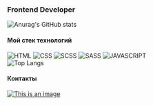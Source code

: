 ### Frontend Developer
![Anurag's GitHub stats](https://github-readme-stats.vercel.app/api?username=Eredin322&theme=prussian&show_icons=true) <br>

#### Мой стек технологий<br>
![HTML](https://camo.githubusercontent.com/fc69f921ea80d2bbf77cddd242af81a3d4803165e4fddb187ad1cb635d20dc5a/68747470733a2f2f696d672e736869656c64732e696f2f62616467652f2d48544d4c2d3333333f7374796c653d666f722d7468652d6261646765266c6f676f3d68746d6c35)
![CSS]()
![SCSS]()
![SASS]()
![JAVASCRIPT]() <br>
![Top Langs](https://github-readme-stats.vercel.app/api/top-langs/?username=Eredin322&theme=prussian) <br>
#### Контакты<br>
[![This is an image](https://camo.githubusercontent.com/32d301601badedb14ef7a1e56431bdc934779610de1561291873b6899e67d434/68747470733a2f2f696d672e736869656c64732e696f2f62616467652f2d54656c656772616d2d3333333f7374796c653d666f722d7468652d6261646765266c6f676f3d74656c656772616d266c6f676f436f6c6f723d323741304439)](https://t.me/ILUHA_BANDIT)
